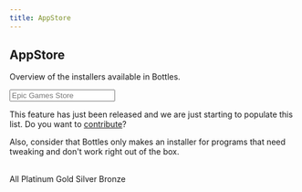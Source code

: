 ```yaml
---
title: AppStore
---
```


<section class="heading">
  <div class="container large center">
    <h1>AppStore</h1>
    <p>Overview of the installers available in Bottles.</p>
    <input class="store-search" type="search" autocomplete="off" placeholder="Epic Games Store" />
  </div>
</section>

<section class="page">
  <div class="container large">
    <div class="warning">
			<p>This feature has just been released and we are just starting to populate this list. Do you want to <a href="https://maintainers.usebottles.com">contribute</a>?</p>
      <p>Also, consider that Bottles only makes an installer for programs that need tweaking and don't work right out of the box.</p>
    </div>
    <br />
    <div class="filters">
      <span class="tag grade-all active" grade="All">All</span>
      <span class="tag grade-Platinum" grade="Platinum">Platinum</span>
      <span class="tag grade-Gold" grade="Gold">Gold</span>
      <span class="tag grade-Silver" grade="Silver">Silver</span>
      <span class="tag grade-Bronze" grade="Bronze">Bronze</span>
    </div>
    <br />
    <div class="store store-results">
    </div>
  </div>
</section>

<div class="modal" id="modal_installer"></div>
<div class="modal" id="modal_review"></div>
<link rel="stylesheet" href="https://cdnjs.cloudflare.com/ajax/libs/highlight.js/11.2.0/styles/obsidian.min.css">
<script src="https://cdnjs.cloudflare.com/ajax/libs/highlight.js/11.2.0/highlight.min.js"></script>
<script src="https://cdnjs.cloudflare.com/ajax/libs/highlight.js/11.2.0/languages/yaml.min.js"></script>
<script src="https://cdnjs.cloudflare.com/ajax/libs/js-yaml/4.1.0/js-yaml.min.js"></script>
<script src="/assets/js/store-common.js"></script>
<script>
  document.querySelector('.store-search').addEventListener('keyup', function(e) {
    var search = this.value.toLowerCase();
    var cards = document.querySelectorAll('.store .card');
    for (var i = 0; i < cards.length; i++) {
      var card = cards[i];
      var text = card.innerText.toLowerCase();
      if (text.indexOf(search) > -1) {
        card.style.display = 'block';
      } else {
        card.style.display = 'none';
      }
    }
  });
  document.querySelectorAll('.filters .tag').forEach(function(tag) {
    tag.addEventListener('click', function(e) {
      var grade = this.getAttribute('grade');
      document.querySelectorAll('.filters .tag').forEach(function(tag) {
        tag.classList.remove('active');
      });
      this.classList.add('active');
      document.querySelectorAll('.store .card').forEach(function(card) {
        if (grade == 'All') {
          card.style.display = 'block';
        } else {
          if (card.getAttribute('grade') == grade) {
            card.style.display = 'block';
          } else {
            card.style.display = 'none';
          }
        }
      });
    });
  });
  var store = document.getElementsByClassName("store");
  document.addEventListener("DOMContentLoaded", function () {
    fetch('https://repo.usebottles.com/programs/index.yml')
      .then(response => response.text())
      .then((data) => {
        console.info("Installers database index found.");
        data = jsyaml.load(data)
        for (var item in data) {
          installer = data[item];
          icon = `https://repo.usebottles.com/programs/data/${item}/${installer["Icon"]}?raw=true`;
          var card = `<div class="card" grade="${installer["Grade"]}">
            <div class="card-content">
              <div class="card-bg" style="background-image: url(${icon})"></div>
              <h3>
                <a href="/app#${item}">
                  <img src="${icon}" alt="${item}" />
                  ${installer["Name"]}
                </a>
              </h3>
              <div class="dropdown">
                <div class="toggler">
                  <span class="material-icons">expand_more</span>
                </div>
                <ul>
                  <li>
                    <a href='https://github.com/bottlesdevs/programs/issues/new/choose' title='Bug report'>
                      <span class="material-icons">bug_report</span> <span>Bug report</span>
                    </a>
                  </li>
                  <li>
                    <a onclick='modal("https://raw.githubusercontent.com/bottlesdevs/programs/main/${installer["Category"]}/${item}.yml")' title='Show installer'>
                      <span class="material-icons">code</span> <span>Show installer</span>
                    </a>
                  </li>
                </ul>
              </div>
              <p>${installer["Description"]}</p>
              <div class="tags">
                <span class="tag grade-${installer["Grade"]}">${installer["Grade"]}</span>
                <span class="tag tag-${installer["Category"]}">${installer["Category"]}</span>
              </div>
              <div class="actions">
                <a href='https://docs.usebottles.com/bottles/installers#use-installers' title='How to install'> <!--bottles:${item}-->
                  <span class="material-icons-outlined">download</span> Install
                </a>
              </div>
            </div>
          </div>`;
          store[0].innerHTML += card;
        }
      })
      .catch(err => {
        console.error("Failed to fetch Installers database index!");
        throw err
      });
  });
</script>

